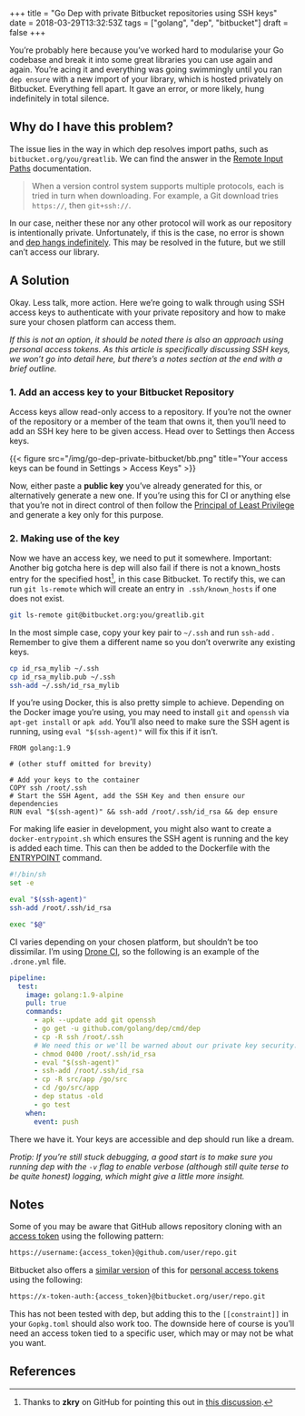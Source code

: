 +++
title = "Go Dep with private Bitbucket repositories using SSH keys"
date = 2018-03-29T13:32:53Z
tags = ["golang", "dep", "bitbucket"]
draft = false
+++

You’re probably here because you’ve worked hard to modularise your Go codebase and break it into some great libraries you can use again and again. You’re acing it and everything was going swimmingly until you ran `dep ensure` with a new import of your library, which is hosted privately on Bitbucket. Everything fell apart. It gave an error, or more likely, hung indefinitely in total silence.

## Why do I have this problem?

The issue lies in the way in which dep resolves import paths, such as `bitbucket.org/you/greatlib`. We can find the answer in the [Remote Input Paths](https://golang.org/cmd/go/#hdr-Remote_import_paths) documentation.

> When a version control system supports multiple protocols, each is tried in turn when downloading. For example, a Git download tries `https://`, then `git+ssh://`.

In our case, neither these nor any other protocol will work as our repository is intentionally private. Unfortunately, if this is the case, no error is shown and [dep hangs indefinitely](https://github.com/golang/dep/issues/1622). This may be resolved in the future, but we still can’t access our library.

## A Solution

Okay. Less talk, more action. Here we’re going to walk through using SSH access keys to authenticate with your private repository and how to make sure your chosen platform can access them.

_If this is not an option, it should be noted there is also an approach using personal access tokens. As this article is specifically discussing SSH keys, we won’t go into detail here, but there’s a notes section at the end with a brief outline._

### 1. Add an access key to your Bitbucket Repository

Access keys allow read-only access to a repository. If you’re not the owner of the repository or a member of the team that owns it, then you’ll need to add an SSH key here to be given access. Head over to Settings then Access keys.

{{< figure src="/img/go-dep-private-bitbucket/bb.png" title="Your access keys can be found in Settings > Access Keys" >}}

Now, either paste a **public key** you’ve already generated for this, or alternatively generate a new one. If you’re using this for CI or anything else that you’re not in direct control of then follow the [Principal of Least Privilege](https://en.wikipedia.org/wiki/Principle_of_least_privilege) and generate a key only for this purpose.

### 2. Making use of the key

Now we have an access key, we need to put it somewhere.
Important: Another big gotcha here is dep will also fail if there is not a known_hosts entry for the specified host[^1], in this case Bitbucket. To rectify this, we can run `git ls-remote` which will create an entry in` .ssh/known_hosts` if one does not exist.

```bash
git ls-remote git@bitbucket.org:you/greatlib.git
```

In the most simple case, copy your key pair to `~/.ssh` and run `ssh-add` . Remember to give them a different name so you don’t overwrite any existing keys.

```bash
cp id_rsa_mylib ~/.ssh
cp id_rsa_mylib.pub ~/.ssh
ssh-add ~/.ssh/id_rsa_mylib
```
If you’re using Docker, this is also pretty simple to achieve. Depending on the Docker image you’re using, you may need to install `git` and `openssh` via `apt-get install` or `apk add`. You’ll also need to make sure the SSH agent is running, using `eval "$(ssh-agent)"` will fix this if it isn’t.

```docker
FROM golang:1.9

# (other stuff omitted for brevity)

# Add your keys to the container
COPY ssh /root/.ssh
# Start the SSH Agent, add the SSH Key and then ensure our dependencies
RUN eval "$(ssh-agent)" && ssh-add /root/.ssh/id_rsa && dep ensure
```

For making life easier in development, you might also want to create a `docker-entrypoint.sh` which ensures the SSH agent is running and the key is added each time. This can then be added to the Dockerfile with the [ENTRYPOINT](https://docs.docker.com/engine/reference/builder/#entrypoint) command.

```bash
#!/bin/sh
set -e

eval "$(ssh-agent)"
ssh-add /root/.ssh/id_rsa

exec "$@"
```
CI varies depending on your chosen platform, but shouldn’t be too dissimilar. I’m using [Drone CI](https://drone.io/), so the following is an example of the `.drone.yml` file.

```yaml
pipeline:
  test:
    image: golang:1.9-alpine
    pull: true
    commands:
      - apk --update add git openssh
      - go get -u github.com/golang/dep/cmd/dep
      - cp -R ssh /root/.ssh
      # We need this or we'll be warned about our private key security.
      - chmod 0400 /root/.ssh/id_rsa
      - eval "$(ssh-agent)"
      - ssh-add /root/.ssh/id_rsa
      - cp -R src/app /go/src
      - cd /go/src/app
      - dep status -old
      - go test
    when:
      event: push
```
There we have it. Your keys are accessible and dep should run like a dream.

_Protip: If you’re still stuck debugging, a good start is to make sure you running dep with the `-v` flag to enable verbose (although still quite terse to be quite honest) logging, which might give a little more insight._

## Notes
Some of you may be aware that GitHub allows repository cloning with an [access token](https://help.github.com/articles/creating-a-personal-access-token-for-the-command-line/) using the following pattern:

```bash
https://username:{access_token}@github.com/user/repo.git
```

Bitbucket also offers a [similar version](https://developer.atlassian.com/bitbucket/api/2/reference/meta/authentication#repo-clone) of this for [personal access tokens](https://confluence.atlassian.com/bitbucketserver/personal-access-tokens-939515499.html) using the following:

```bash
https://x-token-auth:{access_token}@bitbucket.org/user/repo.git
```

This has not been tested with dep, but adding this to the `[[constraint]]` in your `Gopkg.toml` should also work too. The downside here of course is you’ll need an access token tied to a specific user, which may or may not be what you want.

## References
[^1]: Thanks to **zkry** on GitHub for pointing this out in [this discussion](https://github.com/golang/dep/issues/1476#issuecomment-353652029).